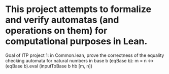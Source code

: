 # This project attempts to formalize and verify automatas (and operations on them) for computational purposes in Lean.
Goal of ITP project 1: in Common.lean, prove the correctness of the equality checking automata for natural numbers in base b (eqBase b): 
m = n ↔ (eqBase b).eval (inputToBase b hb [m, n])
